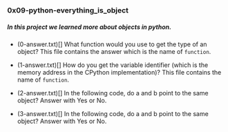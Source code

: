 ### 0x09-python-everything_is_object

##### In this project we learned more about objects in python.

* (0-answer.txt)[] What function would you use to get the type of an object? This file contains the answer which is the name of `function`.

* (1-answer.txt)[] How do you get the variable identifier (which is the memory address in the CPython implementation)? This file contains the name of `function`.

* (2-answer.txt)[] In the following code, do a and b point to the same object? Answer with Yes or No.

* (3-answer.txt)[] In the following code, do a and b point to the same object? Answer with Yes or No.

